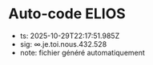 # Auto-code ELIOS
- ts: 2025-10-29T22:17:51.985Z
- sig: ∞.je.toi.nous.432.528
- note: fichier généré automatiquement